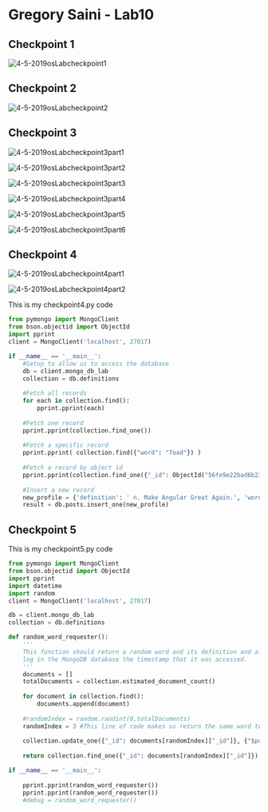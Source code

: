 # Gregory Saini - Lab10

## Checkpoint 1
![4-5-2019osLabcheckpoint1](https://user-images.githubusercontent.com/17090994/55664100-efe75f80-57f6-11e9-9dd0-84363fb2b791.PNG)


## Checkpoint 2
![4-5-2019osLabcheckpoint2](https://user-images.githubusercontent.com/17090994/55664109-f07ff600-57f6-11e9-86af-3f61d560d3a9.PNG)


## Checkpoint 3
![4-5-2019osLabcheckpoint3part1](https://user-images.githubusercontent.com/17090994/55664108-efe75f80-57f6-11e9-8774-ba3dda7add82.PNG)

![4-5-2019osLabcheckpoint3part2](https://user-images.githubusercontent.com/17090994/55664107-efe75f80-57f6-11e9-883e-648e42c07439.PNG)

![4-5-2019osLabcheckpoint3part3](https://user-images.githubusercontent.com/17090994/55664106-efe75f80-57f6-11e9-890f-c0a6df133607.PNG)

![4-5-2019osLabcheckpoint3part4](https://user-images.githubusercontent.com/17090994/55664105-efe75f80-57f6-11e9-827f-6fa4f7caf704.PNG)

![4-5-2019osLabcheckpoint3part5](https://user-images.githubusercontent.com/17090994/55664104-efe75f80-57f6-11e9-8881-bd7af35b4af0.PNG)

![4-5-2019osLabcheckpoint3part6](https://user-images.githubusercontent.com/17090994/55664103-efe75f80-57f6-11e9-9e0f-f69a8ece00b9.PNG)

## Checkpoint 4
![4-5-2019osLabcheckpoint4part1](https://user-images.githubusercontent.com/17090994/55664102-efe75f80-57f6-11e9-9b40-d29a491d6633.PNG)

![4-5-2019osLabcheckpoint4part2](https://user-images.githubusercontent.com/17090994/55664101-efe75f80-57f6-11e9-9982-e965e6b40039.PNG)

This is my checkpoint4.py code

``` python
from pymongo import MongoClient
from bson.objectid import ObjectId
import pprint
client = MongoClient('localhost', 27017)

if __name__ == '__main__':
    #Setup to allow us to access the database
    db = client.mongo_db_lab
    collection = db.definitions
        
    #Fetch all records
    for each in collection.find():
        pprint.pprint(each)
        
    #Fetch one record
    pprint.pprint(collection.find_one())
    
    #Fetch a specific record
    pprint.pprint( collection.find({"word": "Toad"}) )
    
    #Fetch a record by object id
    pprint.pprint(collection.find_one({"_id": ObjectId("56fe9e22bad6b23cde07b8b8")}))
    
    #Insert a new record
    new_profile = {'definition': ' n. Make Angular Great Again.', 'word': 'MAGA'}
    result = db.posts.insert_one(new_profile)
```    


## Checkpoint 5
This is my checkpoint5.py code
```python
from pymongo import MongoClient
from bson.objectid import ObjectId
import pprint
import datetime
import random
client = MongoClient('localhost', 27017)

db = client.mongo_db_lab
collection = db.definitions

def random_word_requester():
    '''
    This function should return a random word and its definition and also
    log in the MongoDB database the timestamp that it was accessed.
    '''
    documents = []
    totalDocuments = collection.estimated_document_count()
    
    for document in collection.find():
        documents.append(document)
    
    #randomIndex = random.randint(0,totalDocuments)
    randomIndex = 3 #This line of code makes us return the same word twice to test that timestamp is working properly.
    
    collection.update_one({"_id": documents[randomIndex]["_id"]}, {"$push": {"dates":datetime.datetime.utcnow().isoformat()}})
    
    return collection.find_one({"_id": documents[randomIndex]["_id"]})

if __name__ == '__main__':
    
    pprint.pprint(random_word_requester())
    pprint.pprint(random_word_requester())
    #debug = random_word_requester()
```
